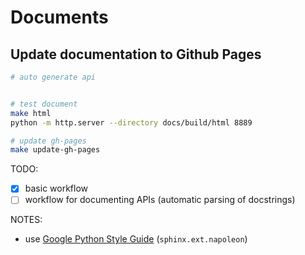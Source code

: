 # Documents

## Update documentation to Github Pages

```Bash
# auto generate api


# test document
make html
python -m http.server --directory docs/build/html 8889

# update gh-pages
make update-gh-pages
```

TODO:
- [x] basic workflow
- [ ] workflow for documenting APIs (automatic parsing of docstrings)

NOTES:
- use [Google Python Style Guide](https://google.github.io/styleguide/pyguide.html) (`sphinx.ext.napoleon`)
